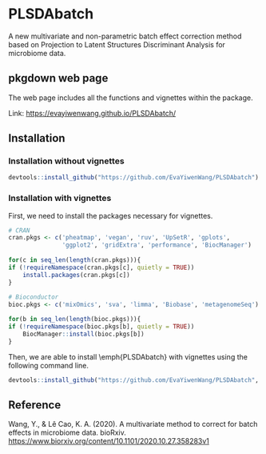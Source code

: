 # PLSDAbatch
A new multivariate and non-parametric batch effect correction method based on Projection to Latent Structures Discriminant Analysis for microbiome data.

## pkgdown web page

The web page includes all the functions and vignettes within the package.

Link: https://evayiwenwang.github.io/PLSDAbatch/

## Installation

### Installation without vignettes

```r
devtools::install_github("https://github.com/EvaYiwenWang/PLSDAbatch")
```

### Installation with vignettes

First, we need to install the packages necessary for vignettes.

```r
# CRAN
cran.pkgs <- c('pheatmap', 'vegan', 'ruv', 'UpSetR', 'gplots', 
               'ggplot2', 'gridExtra', 'performance', 'BiocManager')
               
for(c in seq_len(length(cran.pkgs))){
if (!requireNamespace(cran.pkgs[c], quietly = TRUE))
    install.packages(cran.pkgs[c])
}
    
# Bioconductor
bioc.pkgs <- c('mixOmics', 'sva', 'limma', 'Biobase', 'metagenomeSeq')

for(b in seq_len(length(bioc.pkgs))){
if (!requireNamespace(bioc.pkgs[b], quietly = TRUE))
    BiocManager::install(bioc.pkgs[b])
}
```

Then, we are able to install \emph{PLSDAbatch} with vignettes using the following command line. 


```r
devtools::install_github("https://github.com/EvaYiwenWang/PLSDAbatch", dependencies = T, build_vignettes = T)
```

## Reference

Wang, Y., & Lê Cao, K. A. (2020). A multivariate method to correct for batch effects in microbiome data. bioRxiv.
https://www.biorxiv.org/content/10.1101/2020.10.27.358283v1




